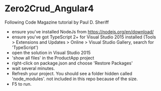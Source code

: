 # Zero2Crud_Angular4
Following Code Magazine tutorial by Paul D. Sheriff


- ensure you've installed NodeJs from https://nodejs.org/en/download/ 
- ensure you've got TypeScript 2+ for Visual Studio 2015 installed (Tools > Extensions and Updates > Online > Visual Studio Gallery, search for 'TypeScript')
- open the solution in Visual Studio 2015
- 'show all files' in the ProductApp project
- right-click on package.json and choose 'Restore Packages'
- wait several minutes. 
- Refresh your project. You should see a folder hidden called 'node_modules'. not included in this repo because of the size.
- F5 to run.
